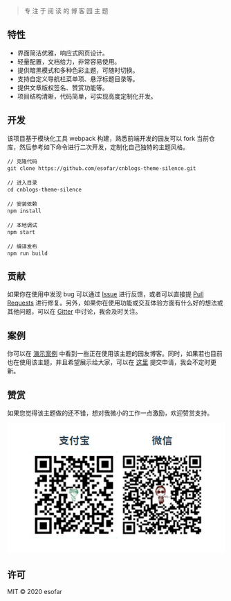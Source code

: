 <div id="intro" align="center"></div>

> 专 注 于 阅 读 的 博 客 园 主 题

## 特性

- 界面简洁优雅，响应式网页设计。
- 轻量配置，文档给力，非常容易使用。
- 提供暗黑模式和多种色彩主题，可随时切换。
- 支持自定义导航栏菜单项、悬浮标题目录等。
- 提供文章版权签名、赞赏功能等。
- 项目结构清晰，代码简单，可实现高度定制化开发。

## 开发

该项目基于模块化工具 webpack 构建，熟悉前端开发的园友可以 fork 当前仓库，然后参考如下命令进行二次开发，定制化自己独特的主题风格。

```
// 克隆代码
git clone https://github.com/esofar/cnblogs-theme-silence.git

// 进入目录
cd cnblogs-theme-silence

// 安装依赖
npm install

// 本地调试
npm start

// 编译发布
npm run build
```

## 贡献

如果你在使用中发现 bug 可以通过 [Issue](https://github.com/esofar/cnblogs-theme-silence/issues) 进行反馈，或者可以直接提 [Pull Requests](https://github.com/esofar/cnblogs-theme-silence/pulls) 进行修复。另外，如果你在使用功能或交互体验方面有什么好的想法或其他问题，可以在 [Gitter](https://gitter.im/cnblogs-theme-silence/community) 中讨论，我会及时关注。

## 案例

你可以在 [演示案例](https://esofar.github.io/cnblogs-theme-silence/#/showcase) 中看到一些正在使用该主题的园友博客。同时，如果若也目前也在使用该主题，并且希望展示给大家，可以在 [这里](https://github.com/esofar/cnblogs-theme-silence/issues/119) 提交申请，我会不定时更新。

## 赞赏

如果您觉得该主题做的还不错，想对我微小的工作一点激励，欢迎赞赏支持。

<div align="center">

![](./_media/sponsor.png)

</div>

## 许可

MIT © 2020 esofar